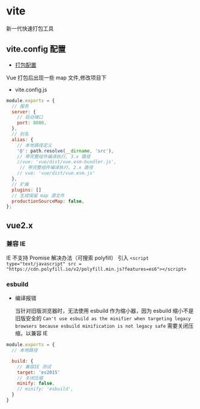 # vite

新一代快速打包工具

## vite.config 配置

- [打包配置](https://cn.vitejs.dev/guide/build.html)

Vue 打包后出现一些 map 文件,修改项目下

- vite.config.js

```js
module.exports = {
  // 服务
  server: {
    // 启动端口
    port: 8080,
  },
  // 别名
  alias: {
    // 本地路径定义
    '@': path.resolve(__dirname, 'src'),
    // 带完整组件编译执行, 3.x 路径
    //vue: 'vue/dist/vue.esm-bundler.js',
     // 带完整组件编译执行, 2.x 路径
    // vue: 'vue/dist/vue.esm.js'
  },
  // 扩展
  plugins: []
  // 生成保留 map 源文件
  productionSourceMap: false,
};
```

## vue2.x

### 兼容 IE

IE 不支持 Promise 解决办法（可搜索 polyfill）
引入 `<script type="text/javascript" src = "https://cdn.polyfill.io/v2/polyfill.min.js?features=es6"></script>`

### esbuild

- 编译报错

  当针对旧版浏览器时，无法使用 esbuild 作为缩小器，因为 esbuild 缩小不是旧版安全的
  `Can't use esbuild as the minifier when targeting legacy browsers because esbuild minification is not legacy safe`
  需要关闭压缩，以兼容 IE

```js
module.exports = {
  // 本地路径

  build: {
    // 兼容IE 测试
    target: 'es2015'
    // 关闭压缩
    minify: false,
    // minify: 'esbuild',
  }
}
```
